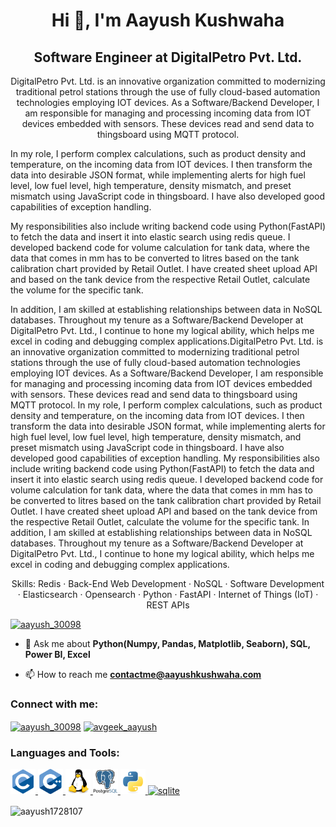 <h1 align="center">Hi 👋, I'm Aayush Kushwaha</h1>
<h2 align="center">Software Engineer at DigitalPetro Pvt. Ltd.</h1>
<p align="center">DigitalPetro Pvt. Ltd. is an innovative organization committed to modernizing traditional petrol stations through the use of fully cloud-based automation technologies employing IOT devices. As a Software/Backend Developer, I am responsible for managing and processing incoming data from IOT devices embedded with sensors. These devices read and send data to thingsboard using MQTT protocol.

In my role, I perform complex calculations, such as product density and temperature, on the incoming data from IOT devices. I then transform the data into desirable JSON format, while implementing alerts for high fuel level, low fuel level, high temperature, density mismatch, and preset mismatch using JavaScript code in thingsboard. I have also developed good capabilities of exception handling.

My responsibilities also include writing backend code using Python(FastAPI) to fetch the data and insert it into elastic search using redis queue. I developed backend code for volume calculation for tank data, where the data that comes in mm has to be converted to litres based on the tank calibration chart provided by Retail Outlet. I have created sheet upload API and based on the tank device from the respective Retail Outlet, calculate the volume for the specific tank.

In addition, I am skilled at establishing relationships between data in NoSQL databases. Throughout my tenure as a Software/Backend Developer at DigitalPetro Pvt. Ltd., I continue to hone my logical ability, which helps me excel in coding and debugging complex applications.DigitalPetro Pvt. Ltd. is an innovative organization committed to modernizing traditional petrol stations through the use of fully cloud-based automation technologies employing IOT devices. As a Software/Backend Developer, I am responsible for managing and processing incoming data from IOT devices embedded with sensors. These devices read and send data to thingsboard using MQTT protocol. In my role, I perform complex calculations, such as product density and temperature, on the incoming data from IOT devices. I then transform the data into desirable JSON format, while implementing alerts for high fuel level, low fuel level, high temperature, density mismatch, and preset mismatch using JavaScript code in thingsboard. I have also developed good capabilities of exception handling. My responsibilities also include writing backend code using Python(FastAPI) to fetch the data and insert it into elastic search using redis queue. I developed backend code for volume calculation for tank data, where the data that comes in mm has to be converted to litres based on the tank calibration chart provided by Retail Outlet. I have created sheet upload API and based on the tank device from the respective Retail Outlet, calculate the volume for the specific tank. In addition, I am skilled at establishing relationships between data in NoSQL databases. Throughout my tenure as a Software/Backend Developer at DigitalPetro Pvt. Ltd., I continue to hone my logical ability, which helps me excel in coding and debugging complex applications.</p>
<p align="center">Skills: Redis · Back-End Web Development · NoSQL · Software Development · Elasticsearch · Opensearch · Python · FastAPI · Internet of Things (IoT) · REST APIs</p>

<p align="left"> <a href="https://twitter.com/aayush_30098" target="blank"><img src="https://img.shields.io/twitter/follow/aayush_30098?logo=twitter&style=for-the-badge" alt="aayush_30098" /></a> </p>

- 💬 Ask me about **Python(Numpy, Pandas, Matplotlib, Seaborn), SQL, Power BI, Excel**

- 📫 How to reach me **contactme@aayushkushwaha.com**

<h3 align="left">Connect with me:</h3>
<p align="left">
<a href="https://twitter.com/aayush_30098" target="blank"><img align="center" src="https://cdn.jsdelivr.net/npm/simple-icons@3.0.1/icons/twitter.svg" alt="aayush_30098" height="30" width="40" /></a>
<a href="https://instagram.com/avgeek_aayush" target="blank"><img align="center" src="https://cdn.jsdelivr.net/npm/simple-icons@3.0.1/icons/instagram.svg" alt="avgeek_aayush" height="30" width="40" /></a>
</p>

<h3 align="left">Languages and Tools:</h3>
<p align="left"> <a href="https://www.cprogramming.com/" target="_blank"> <img src="https://raw.githubusercontent.com/devicons/devicon/master/icons/c/c-original.svg" alt="c" width="40" height="40"/> </a> <a href="https://www.w3schools.com/cpp/" target="_blank"> <img src="https://raw.githubusercontent.com/devicons/devicon/master/icons/cplusplus/cplusplus-original.svg" alt="cplusplus" width="40" height="40"/> </a> <a href="https://www.linux.org/" target="_blank"> <img src="https://raw.githubusercontent.com/devicons/devicon/master/icons/linux/linux-original.svg" alt="linux" width="40" height="40"/> </a> <a href="https://www.postgresql.org" target="_blank"> <img src="https://raw.githubusercontent.com/devicons/devicon/master/icons/postgresql/postgresql-original-wordmark.svg" alt="postgresql" width="40" height="40"/> </a> <a href="https://www.python.org" target="_blank"> <img src="https://raw.githubusercontent.com/devicons/devicon/master/icons/python/python-original.svg" alt="python" width="40" height="40"/> </a> <a href="https://www.sqlite.org/" target="_blank"> <img src="https://www.vectorlogo.zone/logos/sqlite/sqlite-icon.svg" alt="sqlite" width="40" height="40"/> </a> </p>

<p><img align="center" src="https://github-readme-stats.vercel.app/api/top-langs?username=aayush-kushwaha&show_icons=true&locale=en&layout=compact" alt="aayush1728107" /></p>
